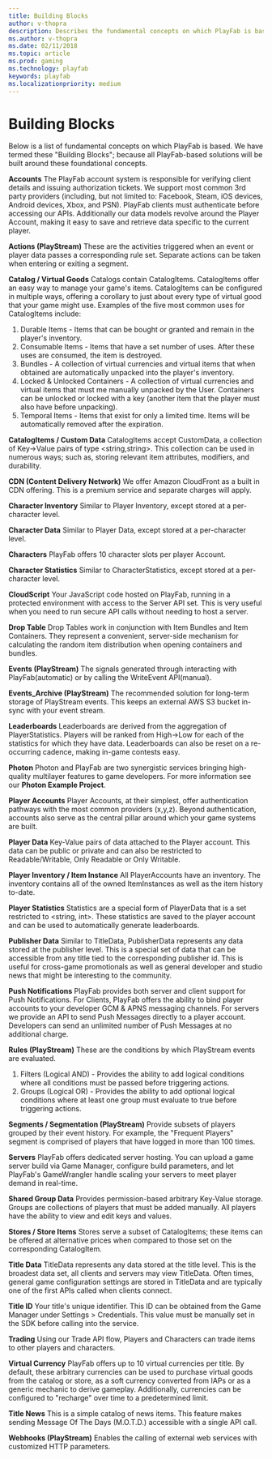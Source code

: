 ```yaml
---
title: Building Blocks
author: v-thopra
description: Describes the fundamental concepts on which PlayFab is based.
ms.author: v-thopra
ms.date: 02/11/2018
ms.topic: article
ms.prod: gaming
ms.technology: playfab
keywords: playfab
ms.localizationpriority: medium
---
```


# Building Blocks

Below is a list of fundamental concepts on which PlayFab is based. We have termed these "Building Blocks"; because all PlayFab-based solutions will be built around these foundational concepts.

**Accounts**
The PlayFab account system is responsible for verifying client details and issuing authorization tickets. We support most common 3rd party providers (including, but not limited to: Facebook, Steam, iOS devices, Android devices, Xbox, and PSN). PlayFab clients must authenticate before accessing our APIs. Additionally our data models revolve around the Player Account, making it easy to save and retrieve data specific to the current player.

**Actions (PlayStream)**
These are the activities triggered when an event or player data passes a corresponding rule set. Separate actions can be taken when entering or exiting a segment.

**Catalog / Virtual Goods**
Catalogs contain CatalogItems. CatalogItems offer an easy way to manage your game's items. CatalogItems can be configured in multiple ways, offering a corollary to just about every type of virtual good that your game might use. Examples of the five most common uses for CatalogItems include:

1. Durable Items - Items that can be bought or granted and remain in the player's inventory.
2. Consumable Items - Items that have a set number of uses. After these uses are consumed, the item is destroyed.
3. Bundles - A collection of virtual currencies and virtual items that when obtained are automatically unpacked into the player's inventory. 
4. Locked & Unlocked Containers - A collection of virtual currencies and virtual items that must me manually unpacked by the User. Containers can be unlocked or locked with a key (another item that the player must also have before unpacking).
5. Temporal Items - Items that exist for only a limited time. Items will be automatically removed after the expiration.

**CatalogItems / Custom Data**
CatalogItems accept CustomData, a collection of Key->Value pairs of type <string,string>. This collection can be used in numerous ways; such as, storing relevant item attributes, modifiers, and durability.

**CDN (Content Delivery Network)**
We offer Amazon CloudFront as a built in CDN offering. This is a premium service and separate charges will apply.

**Character Inventory**
Similar to Player Inventory, except stored at a per-character level.

**Character Data**
Similar to Player Data, except stored at a per-character level.

**Characters**
PlayFab offers 10 character slots per player Account.

**Character Statistics**
Similar to CharacterStatistics, except stored at a per-character level.

**CloudScript**
Your JavaScript code hosted on PlayFab, running in a protected environment with access to the Server API set. This is very useful when you need to run secure API calls without needing to host a server.

**Drop Table**
Drop Tables work in conjunction with Item Bundles and Item Containers. They represent a convenient, server-side mechanism for calculating the random item distribution when opening containers and bundles.

**Events (PlayStream)**
The signals generated through interacting with PlayFab(automatic) or by calling the WriteEvent API(manual).

**Events_Archive (PlayStream)**
The recommended solution for long-term storage of PlayStream events. This keeps an external AWS S3 bucket in-sync with your event stream.

**Leaderboards**
Leaderboards are derived from the aggregation of PlayerStatistics. Players will be ranked from High->Low for each of the statistics for which they have data. Leaderboards can also be reset on a re-occurring cadence, making in-game contests easy.

**Photon**
Photon and PlayFab are two synergistic services bringing high-quality multilayer features to game developers. For more information see our **Photon Example Project**.

**Player Accounts**
Player Accounts, at their simplest, offer authentication pathways with the most common providers (x,y,z). Beyond authentication, accounts also serve as the central pillar around which your game systems are built.

**Player Data**
Key-Value pairs of data attached to the Player account. This data can be public or private and can also be restricted to Readable/Writable, Only Readable or Only Writable.

**Player Inventory / Item Instance**
All PlayerAccounts have an inventory. The inventory contains all of the owned ItemInstances as well as the item history to-date.

**Player Statistics**
Statistics are a special form of PlayerData that is a set restricted to <string, int>. These statistics are saved to the player account and can be used to automatically generate leaderboards.

**Publisher Data**
Similar to TitleData, PublisherData represents any data stored at the publisher level. This is a special set of data that can be accessible from any title tied to the corresponding publisher id. This is useful for cross-game promotionals as well as general developer and studio news that might be interesting to the community.

**Push Notifications**
PlayFab provides both server and client support for Push Notifications. For Clients, PlayFab offers the ability to bind player accounts to your developer GCM & APNS messaging channels. For servers we provide an API to send Push Messages directly to a player account. Developers can send an unlimited number of Push Messages at no additional charge.

**Rules (PlayStream)**
These are the conditions by which PlayStream events are evaluated.

1. Filters (Logical AND) - Provides the ability to add logical conditions where all conditions must be passed before triggering actions.
2. Groups (Logical OR) - Provides the ability to add optional logical conditions where at least one group must evaluate to true before triggering actions.

**Segments / Segmentation (PlayStream)**
Provide subsets of players grouped by their event history. For example, the "Frequent Players" segment is comprised of players that have logged in more than 100 times.

**Servers**
PlayFab offers dedicated server hosting. You can upload a game server build via Game Manager, configure build parameters, and let PlayFab's GameWrangler handle scaling your servers to meet player demand in real-time.

**Shared Group Data**
Provides permission-based arbitrary Key-Value storage. Groups are collections of players that must be added manually. All players have the ability to view and edit keys and values.

**Stores / Store Items**
Stores serve a subset of CatalogItems; these items can be offered at alternative prices when compared to those set on the corresponding CatalogItem.

**Title Data**
TitleData represents any data stored at the title level. This is the broadest data set, all clients and servers may view TitleData. Often times, general game configuration settings are stored in TitleData and are typically one of the first APIs called when clients connect.

**Title ID**
Your title's unique identifier. This ID can be obtained from the Game Manager under Settings > Credentials. This value must be manually set in the SDK before calling into the service.

**Trading**
Using our Trade API flow, Players and Characters can trade items to other players and characters.

**Virtual Currency**
PlayFab offers up to 10 virtual currencies per title. By default, these arbitrary currencies can be used to purchase virtual goods from the catalog or store, as a soft currency converted from IAPs or as a generic mechanic to derive gameplay. Additionally, currencies can be configured to "recharge" over time to a predetermined limit.

**Title News**
This is a simple catalog of news items. This feature makes sending Message Of The Days (M.O.T.D.) accessible with a single API call.

**Webhooks (PlayStream)**
Enables the calling of external web services with customized HTTP parameters.
